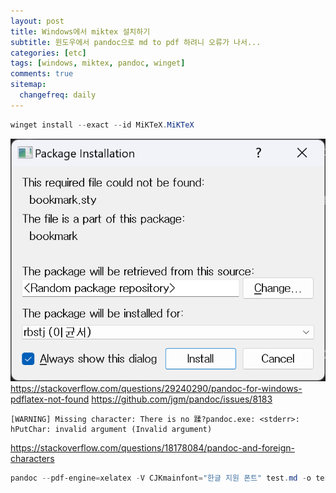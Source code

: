 ```yaml
---
layout: post
title: Windows에서 miktex 설치하기
subtitle: 윈도우에서 pandoc으로 md to pdf 하려니 오류가 나서...
categories: [etc]
tags: [windows, miktex, pandoc, winget]
comments: true
sitemap:
  changefreq: daily
---
```


```powershell
winget install --exact --id MiKTeX.MiKTeX
```

![](/assets/img/2023-03-15-windows-miktex-install/package_installation.png)
<https://stackoverflow.com/questions/29240290/pandoc-for-windows-pdflatex-not-found>
<https://github.com/jgm/pandoc/issues/8183>

```powrshell
[WARNING] Missing character: There is no 蹂?pandoc.exe: <stderr>: hPutChar: invalid argument (Invalid argument)
```

<https://stackoverflow.com/questions/18178084/pandoc-and-foreign-characters>

```powershell
pandoc --pdf-engine=xelatex -V CJKmainfont="한글 지원 폰트" test.md -o test.pdf
```